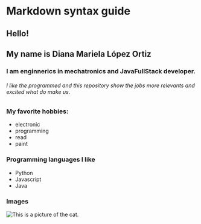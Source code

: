 # Markdown syntax guide

## Hello!

## My name is Diana Mariela  López Ortiz
### I am enginnerics in mechatronics and JavaFullStack developer.
###### I like the programmed and this repository show the jobs more relevants and excited what do make us.

### My favorite hobbies:

* electronic 
* programming
* read
* paint

### Programming languages I like
* Python
* Javascript
* Java
  
### Images

![This is a picture of the cat.](https://i.pinimg.com/736x/a6/ff/b3/a6ffb3fa8a154bf14f27309155939860.jpg)


<!--

**D114N4/D114N4** is a ✨ _special_ ✨ repository because its `README.md` (this file) appears on your GitHub profile.

Here are some ideas to get you started:

- 🔭 I’m currently working on ...
- 🌱 I’m currently learning ...
- 👯 I’m looking to collaborate on ...
- 🤔 I’m looking for help with ...
- 💬 Ask me about ...
- 📫 How to reach me: ...
- 😄 Pronouns: ...
- ⚡ Fun fact: ...
-->
